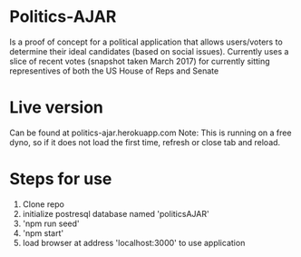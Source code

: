 # Politics-AJAR
Is a proof of concept for a political application that allows users/voters to determine their ideal candidates (based on social issues).
Currently uses a slice of recent votes (snapshot taken March 2017) for currently sitting representives of both the US House of Reps and Senate

# Live version
Can be found at politics-ajar.herokuapp.com 
Note: This is running on a free dyno, so if it does not load the first time, refresh or close tab and reload. 

# Steps for use
1. Clone repo
2. initialize postresql database named 'politicsAJAR'
3. 'npm run seed'
4. 'npm start'
5. load browser at address 'localhost:3000' to use application
